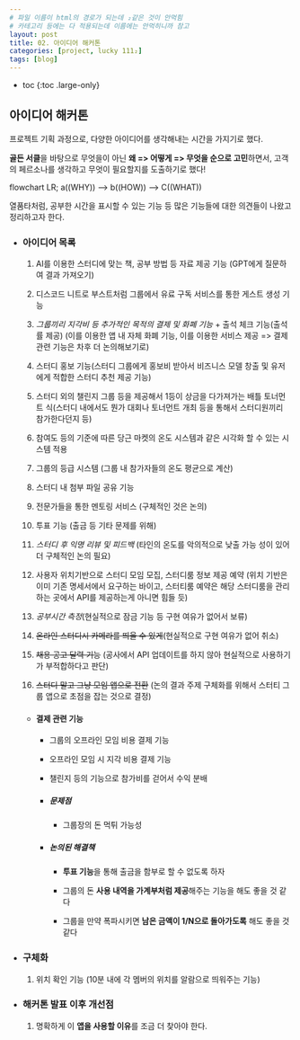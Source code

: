 ```yaml
---
# 파일 이름이 html의 경로가 되는데 ₂같은 것이 안먹힘
# 카테고리 등에는 다 적용되는데 이름에는 안먹히니까 참고
layout: post
title: 02. 아이디어 해커톤
categories: [project, lucky 111₂]
tags: [blog]
---
```


- toc
{:toc .large-only}

## 아이디어 해커톤
프로젝트 기획 과정으로, 다양한 아이디어를 생각해내는 시간을 가지기로 했다.

**골든 서클**을 바탕으로 무엇을이 아닌 **왜 => 어떻게 => 무엇을 순으로 고민**하면서, 고객의 페르소나를 생각하고 무엇이 필요할지를 도출하기로 했다!
<div class="mermaid">
flowchart LR;
a((WHY)) --> b((HOW)) --> C((WHAT))
</div>

열품타처럼, 공부한 시간을 표시할 수 있는 기능 등 많은 기능들에 대한 의견들이 나왔고 정리하고자 한다.


+ ### 아이디어 목록
  1. AI를 이용한 스터디에 맞는 책, 공부 방법 등 자료 제공 기능 (GPT에게 질문하여 결과 가져오기)

  2. 디스코드 니트로 부스트처럼 그룹에서 유료 구독 서비스를 통한 게스트 생성 기능

  3. *그룹끼리 지각비 등 추가적인 목적의 결제 및 화폐 기능* + 출석 체크 기능(출석률 제공) (이를 이용한 앱 내 자체 화폐 기능, 이를 이용한 서비스 제공 => 결제 관련 기능은 차후 더 논의해보기로)

  4. 스터디 홍보 기능(스터디 그룹에게 홍보비 받아서 비즈니스 모델 창출 및 유저에게 적합한 스터디 추천 제공 기능)

  5. 스터디 외의 챌린지 그룹 등을 제공해서 1등이 상금을 다가져가는 배틀 토너먼트 식(스터디 내에서도 뭔가 대회나 토너먼트 개최 등을 통해서 스터디원끼리 참가한다던지 등)

  6. 참여도 등의 기준에 따른 당근 마켓의 온도 시스템과 같은 시각화 할 수 있는 시스템 적용

  7. 그룹의 등급 시스템 (그룹 내 참가자들의 온도 평균으로 계산)

  8. 스터디 내 첨부 파일 공유 기능

  9.  전문가들을 통한 멘토링 서비스 (구체적인 것은 논의)

  10. 투표 기능 (출금 등 기타 문제를 위해)

  11. *스터디 후 익명 리뷰 및 피드백* (타인의 온도를 악의적으로 낮출 가능 성이 있어 더 구체적인 논의 필요)

  12. 사용자 위치기반으로 스터디 모임 모집, 스터디룸 정보 제공 예약 (위치 기반은 이미 기존 명세서에서 요구하는 바이고, 스터티룸 예약은 해당 스터디룸을 관리하는 곳에서 API를 제공하는게 아니면 힘들 듯)

  13. *공부시간 측정*(현실적으로 잠금 기능 등 구현 여유가 없어서 보류)

  14. ~~온라인 스터디시 카메라를 띄울 수 있게~~(현실적으로 구현 여유가 없어 취소)

  15. ~~채용 공고 달력 기능~~ (공사에서 API 업데이트를 하지 않아 현실적으로 사용하기가 부적합하다고 판단)

  16. ~~스터디 말고 그냥 모임 앱으로 전환~~ (논의 결과 주제 구체화를 위해서 스터티 그룹 앱으로 초점을 잡는 것으로 결정)
  
  + #### 결제 관련 기능
    + 그룹의 오프라인 모임 비용 결제 기능

    + 오프라인 모임 시 지각 비용 결제 기능

    + 챌린지 등의 기능으로 참가비를 걷어서 수익 분배
    + ##### 문제점
      + 그룹장의 돈 먹튀 가능성
    + ##### 논의된 해결책
      + **투표 기능**을 통해 출금을 함부로 할 수 없도록 하자

      + 그룹의 돈 **사용 내역을 가계부처럼 제공**해주는 기능을 해도 좋을 것 같다

      + 그룹을 만약 폭파시키면 **남은 금액이 1/N으로 돌아가도록** 해도 좋을 것 같다

+ ### 구체화
  1. 위치 확인 기능 (10분 내에 각 멤버의 위치를 알람으로 띄워주는 기능)


+ ### 해커톤 발표 이후 개선점
  1. 명확하게 이 **앱을 사용할 이유**를 조금 더 찾아야 한다.

